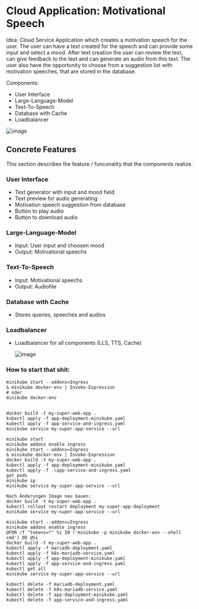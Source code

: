 # Cloud Application: Motivational Speech

Idea: Cloud Service Application which creates a motivation speech for the user. 
The user can have a text created for the speech and can provide some input and select a mood. 
After text creation the user can review the text, can give feedback to the text and can generate an audio from this text.
The user also have the opportunity to choose from a suggestion list with motivation speeches, that are stored in the database.

Components:
- User Interface
- Large-Language-Model
- Text-To-Speech
- Database with Cache
- Loadbalancer

![image](https://github.com/user-attachments/assets/68b8af22-963e-478f-ada5-5be8d000142a)


## Concrete Features

This section describes the feature / funconality that the components realize.


### User Interface 
- Text generator with input and mood field
- Text preview for audio generating
- Motivation speech suggestion from database
- Button to play audio
- Button to download audio 


### Large-Language-Model 
- Input: User input and choosen mood
- Output: Motivational speechs


### Text-To-Speech 
- Input: Motivational speechs
- Output: Audiofile


### Database with Cache 
- Stores queries, speeches and audios


### Loadbalancer 
- Loadbalancer for all components (LLS, TTS, Cache)



  ![image](https://github.com/user-attachments/assets/bbd017e6-d451-45e6-af28-1a78a0b5d582)


### How to start that shit:
```
minikube start --addons=Ingress
& minikube docker-env | Invoke-Expression
# oder
minikube docker-env


docker build -t my-super-web-app .
kubectl apply -f app-deployment-minikube.yaml
kubectl apply -f app-service-and-ingress.yaml
minikube service my-super-app-service --url 
```

```
minikube start
minikube addons enable ingress
minikube start --addons=Ingress
& minikube docker-env | Invoke-Expression
docker build -t my-super-web-app .
kubectl apply -f app-deployment-minikube.yaml
kubectl apply -f .\app-service-and-ingress.yaml
get pods
minikube ip
minikube service my-super-app-service --url 

Nach Änderungen Image neu bauen:
docker build -t my-super-web-app .
kubectl rollout restart deployment my-super-app-deployment
minikube service my-super-app-service --url
```


```
minikube start --addons=Ingress
minikube addons enable ingress
@FOR /f "tokens=*" %i IN ('minikube -p minikube docker-env --shell cmd') DO @%i
docker build -t my-super-web-app .
kubectl apply -f mariadb-deployment.yaml
kubectl apply -f k8s-mariadb-service.yaml
kubectl apply -f app-deployment-minikube.yaml
kubectl apply -f app-service-and-ingress.yaml
kubectl get all
minikube service my-super-app-service --url 

kubectl delete -f mariadb-deployment.yaml
kubectl delete -f k8s-mariadb-service.yaml
kubectl delete -f app-deployment-minikube.yaml
kubectl delete -f app-service-and-ingress.yaml
```
